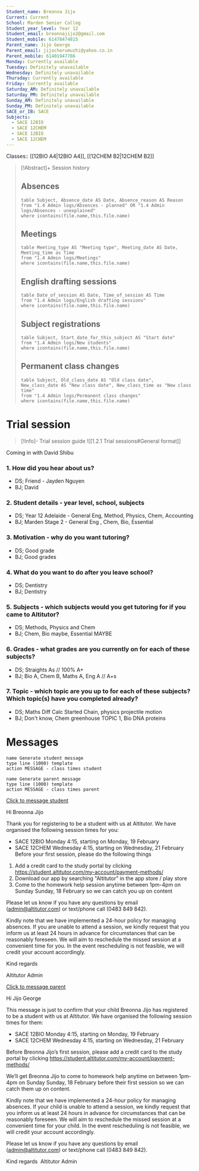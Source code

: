 ```yaml
---
Student_name: Breonna Jijo
Current: Current
School: Marden Senior Colleg
Student_year_level: Year 12
Student_email: breonnajijo2@gmail.com
Student_mobile: 61478474815
Parent_name: Jijo George
Parent_email: jijocherumuzhi@yahoo.co.in
Parent_mobile: 61401947786
Monday: Currently available
Tuesday: Definitely unavailable
Wednesday: Definitely unavailable
Thursday: Currently available
Friday: Currently available
Saturday_AM: Definitely unavailable
Saturday_PM: Definitely unavailable
Sunday_AM: Definitely unavailable
Sunday_PM: Definitely unavailable
SACE_or_IB: SACE
Subjects:
  - SACE 12BIO
  - SACE 12CHEM
  - SACE 12BIO
  - SACE 12CHEM
---
```


Classes:: [[12BIO A4|12BIO A4]], [[12CHEM B2|12CHEM B2]]

> [!Abstract]+ Session history
> ## Absences
> ```dataview
> table Subject, Absence_date AS Date, Absence_reason AS Reason
> from "1.4 Admin logs/Absences - planned" OR "1.4 Admin logs/Absences - unexplained"
> where icontains(file.name,this.file.name)
> ```
> 
> ## Meetings
> ```dataview
> table Meeting_type AS "Meeting type", Meeting_date AS Date, Meeting_time as Time
> from "1.4 Admin logs/Meetings" 
> where icontains(file.name,this.file.name)
> ```
> 
> ## English drafting sessions
> ```dataview
> table Date_of_session AS Date, Time_of_session AS Time
> from "1.4 Admin logs/English drafting sessions"
> where icontains(file.name,this.file.name)
> ```
> 
> ## Subject registrations
> ```dataview
> table Subject, Start_date_for_this_subject AS "Start date"
> from "1.4 Admin logs/New students"
> where icontains(file.name,this.file.name)
> ```
> 
> ## Permanent class changes
> ```dataview
> table Subject, Old_class_date AS "Old class date", New_class_date AS "New class date", New_class_time as "New class time"
> from "1.4 Admin logs/Permanent class changes"
> where icontains(file.name,this.file.name)
> 

# Trial session
> [!Info]- Trial session guide
![[1.2.1 Trial sessions#General format]]

Coming in with David Shibu

### 1. How did you hear about us?
- DS; Friend - Jayden Nguyen
- BJ; David
### 2. **Student details** - year level, school, subjects
- DS; Year 12 Adelaide - General Eng, Method, Physics, Chem, Accounting
- BJ; Marden Stage 2 - General Eng , Chem, Bio, Essential
### 3. **Motivation** - why do you want tutoring?
- DS; Good grade
- BJ; Good grades
### 4.  What do you want to do after you leave school?
- DS; Dentistry
- BJ; Dentistry
### 5. **Subjects** - which subjects would you get tutoring for if you came to Altitutor?
- DS; Methods, Physics and Chem
- BJ; Chem, Bio maybe, Essential MAYBE
### 6. **Grades** - what grades are you currently on for each of these subjects?
- DS; Straights As // 100% A+
- BJ; Bio A, Chem B, Maths A, Eng A // A+s
### 7.  **Topic** - which topic are you up to for each of these subjects? Which topic(s) have you completed already?
- DS; Maths Diff Calc Started Chain, physics projectile motion
- BJ; Don't know, Chem greenhouse TOPIC 1, Bio DNA proteins

# Messages
```button
name Generate student message
type line (1000) template
action MESSAGE - class times student
```
```button
name Generate parent message
type line (1000) template
action MESSAGE - class times parent
```


[Click to message student](sms:61478474815)

Hi Breonna Jijo

Thank you for registering to be a student with us at Altitutor. We have organised the following session times for you:

- SACE 12BIO Monday 4:15, starting on Monday, 19 February
- SACE 12CHEM Wednesday 4:15, starting on Wednesday, 21 February
Before your first session, please do the following things
1. Add a credit card to the study portal by clicking https://student.altitutor.com/my-account/payment-methods/
2. Download our app by searching "Altitutor" in the app store / play store
3. Come to the homework help session anytime between 1pm-4pm on Sunday Sunday, 18 February so we can catch you up on content

Please let us know if you have any questions by email (admin@altitutor.com) or text/phone call (0483 849 842). 

Kindly note that we have implemented a 24-hour policy for managing absences. If you are unable to attend a session, we kindly request that you inform us at least 24 hours in advance for circumstances that can be reasonably foreseen. We will aim to reschedule the missed session at a convenient time for you. In the event rescheduling is not feasible, we will credit your account accordingly.

Kind regards

Altitutor Admin

[Click to message parent](sms:61401947786)

Hi Jijo George

This message is just to confirm that your child Breonna Jijo has registered to be a student with us at Altitutor. We have organised the following session times for them:

- SACE 12BIO Monday 4:15, starting on Monday, 19 February
- SACE 12CHEM Wednesday 4:15, starting on Wednesday, 21 February

Before Breonna Jijo’s first session, please add a credit card to the study portal by clicking https://student.altitutor.com/my-account/payment-methods/

We’ll get Breonna Jijo to come to homework help anytime on between 1pm-4pm on Sunday Sunday, 18 February before their first session so we can catch them up on content.

Kindly note that we have implemented a 24-hour policy for managing absences. If your child is unable to attend a session, we kindly request that you inform us at least 24 hours in advance for circumstances that can be reasonably foreseen. We will aim to reschedule the missed session at a convenient time for your child. In the event rescheduling is not feasible, we will credit your account accordingly.

Please let us know if you have any questions by email (admin@altitutor.com) or text/phone call (0483 849 842). 

Kind regards 
Altitutor Admin